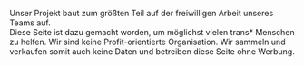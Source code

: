 Unser Projekt baut zum größten Teil auf der freiwilligen Arbeit unseres Teams auf.  
Diese Seite ist dazu gemacht worden, um möglichst vielen trans* Menschen zu helfen. Wir sind keine Profit-orientierte Organisation.
Wir sammeln und verkaufen somit auch keine Daten und betreiben diese Seite ohne Werbung.
